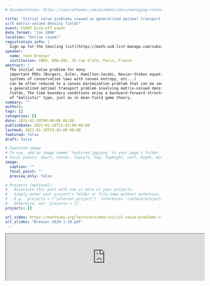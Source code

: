 ```yaml
---
# Documentation: https://sourcethemes.com/academic/docs/managing-content/

title: "Initial value problems viewed as generalized optimal transport problems 
with matrix-valued density fields"
event: PIHOT kick-off event
date_format: "Jan 2006"
location: "Online (zoom)"
registration_info: |
  Sign up for the [mailing list](https://math.us8.list-manage.com/subscribe/post?u=c9cc3beec9fa57d7299ac161c&id=845fe9abdc) to receive the connection details
speaker:
  name: Yann Brenier
  institution: CNRS, DMA-ENS, 45 rue d'Ulm, Paris, France
abstract: |
  The initial value problem for many
  important PDEs (Burgers, Euler, Hamilton-Jacobi, Navier-Stokes equations,
  systems of conservation laws with convex entropy, etc...)
  can be often reduced to a convex minimization problem that can be seen as
  a generalized optimal transport problem involving matrix-valued density
  fields. The time boundary conditions enjoy a backward-forward structure
  of "ballistic" type, just as in mean-field game theory.
summary: ""
authors: 
tags: []
categories: []
date: 2021-01-29T08:00:00-08:00
publishDate: 2021-01-18T15:43:00-08:00
lastmod: 2021-01-18T15:43:00-08:00
featured: false
draft: false

# Featured image
# To use, add an image named `featured.jpg/png` to your page's folder.
# Focal points: Smart, Center, TopLeft, Top, TopRight, Left, Right, BottomLeft, Bottom, BottomRight.
image:
  caption: ""
  focal_point: ""
  preview_only: false

# Projects (optional).
#   Associate this post with one or more of your projects.
#   Simply enter your project's folder or file name without extension.
#   E.g. `projects = ["internal-project"]` references `content/project/deep-learning/index.md`.
#   Otherwise, set `projects = []`.
projects: []

url_video: https://mathtube.org/lecture/video/initial-value-problems-viewed-generalized-optimal-transport-problems-matrix-valued
url_slides: "Brenier-2020-1-29.pdf"
---
```

<iframe src="https://mathtube.org/lecture/video/initial-value-problems-viewed-generalized-optimal-transport-problems-matrix-valued" width="640"></iframe>
